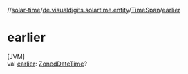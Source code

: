 //[solar-time](../../../index.md)/[de.visualdigits.solartime.entity](../index.md)/[TimeSpan](index.md)/[earlier](earlier.md)

# earlier

[JVM]\
val [earlier](earlier.md): [ZonedDateTime](https://docs.oracle.com/javase/8/docs/api/java/time/ZonedDateTime.html)?
